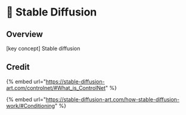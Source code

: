 # 🧠 Stable Diffusion

## Overview

\[key concept] Stable diffusion





## Credit



{% embed url="https://stable-diffusion-art.com/controlnet/#What_is_ControlNet" %}

{% embed url="https://stable-diffusion-art.com/how-stable-diffusion-work/#Conditioning" %}

